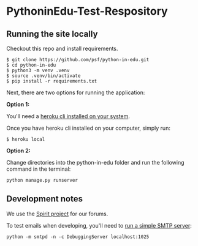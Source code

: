 # PythoninEdu-Test-Respository

## Running the site locally

Checkout this repo and install requirements.
```
$ git clone https://github.com/psf/python-in-edu.git
$ cd python-in-edu
$ python3 -m venv .venv
$ source .venv/bin/activate
$ pip install -r requirements.txt
```

Next, there are two options for running the application:

**Option 1:**

You'll need a [heroku cli installed on your system](https://devcenter.heroku.com/articles/heroku-local).

Once you have heroku cli installed on your computer, simply run:
```
$ heroku local
```

**Option 2:**

Change directories into the python-in-edu folder and run the following command in the terminal:
```
python manage.py runserver
```

## Development notes

We use the [Spirit project](https://spirit-project.com/) for our forums.

To test emails when developing, you'll need to [run a simple SMTP server](https://docs.djangoproject.com/en/3.1/topics/email/#configuring-email-for-development):

    python -m smtpd -n -c DebuggingServer localhost:1025